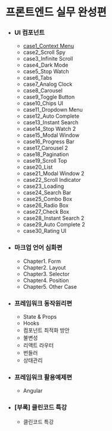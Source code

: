 # 프론트엔드 실무 완성편

- ### UI 컴포넌트
  - [case1_Context Menu](https://github.com/mirae611/TIL/tree/main/Front-end/Front-end%20Project/case1_context-menu#case1--context-menu)
  - case2_Scroll Spy
  - case3_Infinite Scroll
  - case4_Dark Mode
  - case5_Stop Watch
  - case6_Tabs
  - case7_Analog Clock
  - case8_Carousel
  - case9_Toggle Button
  - case10_Chips UI
  - case11_Dropdown Menu
  - case12_Auto Complete
  - case13_Instant Search
  - case14_Stop Watch 2
  - case15_Modal Window
  - case16_Progress Bar
  - case17_Carousel 2
  - case18_Pagination
  - case19_Scroll Top
  - case20_List
  - case21_Modal Window 2
  - case22_Scroll Indicator
  - case23_Loading
  - case24_Search Bar
  - case25_Combo Box
  - case26_Radio Box
  - case27_Check Box
  - case28_Instant Search 2
  - case29_Auto Complete 2
  - case30_Rating UI

- ### 마크업 언어 심화편
  - Chapter1. Form
  - Chapter2. Layout
  - Chapter3. Selector
  - Chapter4. Position
  - Chapter5. Other Case

- ### 프레임워크 동작원리편
  - State & Props
  - Hooks
  - 컴포넌트 최적화 방안
  - 불변성
  - 리액트 라우터
  - 번들러
  - 상태관리

- ### 프레임워크 활용예제편
  - Angular

- ### [부록] 클린코드 특강
  - 클린코드 특강
